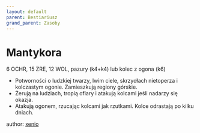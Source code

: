 ```yaml
---
layout: default
parent: Bestiariusz
grand_parent: Zasoby
---
```


# Mantykora

6 OCHR, 15 ZRE, 12 WOL, pazury (k4+k4) lub kolec z ogona (k6)

- Potworności o ludzkiej twarzy, lwim ciele, skrzydłach nietoperza i kolczastym ogonie. Zamieszkują regiony górskie.
- Żerują na ludziach, tropią ofiary i atakują kolcami jeśli nadarzy się okazja.
- Atakują ogonem, rzucając kolcami jak rzutkami. Kolce odrastają po kilku dniach.

author: [xenio](https://xenioinabottle.blogspot.com)
